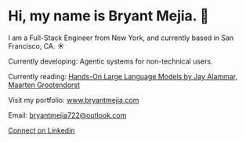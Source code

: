 <h1>Hi, my name is Bryant Mejia. 👋 </h1>
<p>I am a Full-Stack Engineer from New York, and currently based in San Francisco, CA. ☀️ </p>
<p>Currently developing: Agentic systems for non-technical users. </p>
<p>Currently reading: <a href="https://www.oreilly.com/library/view/hands-on-large-language/9781098150952/" target="_blank">Hands-On Large Language Models by Jay Alammar, Maarten Grootendorst</a></p>
<p>Visit my portfolio: <a href="https://www.bryantmejia.com" target="_blank">www.bryantmejia.com</a></div>
<p>Email: <a href="mailto:bryantmejia722@outlook.com" target="_blank">bryantmejia722@outlook.com</a></p>
<a href="https://www.linkedin.com/in/bryant-mejia-085669331" target="_blank">Connect on Linkedin</a>
